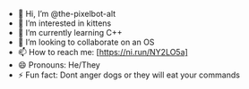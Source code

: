 - 👋 Hi, I’m @the-pixelbot-alt
- 👀 I’m interested in kittens
- 🌱 I’m currently learning C++
- 💞️ I’m looking to collaborate on an OS
- 📫 How to reach me: [https://ni.run/NY2LO5a]
- 😄 Pronouns: He/They
- ⚡ Fun fact: Dont anger dogs or they will eat your commands

<!---
the-pixelbot-alt/the-pixelbot-alt is a ✨ special ✨ repository because its `README.md` (this file) appears on your GitHub profile.
You can click the Preview link to take a look at your changes.
--->
